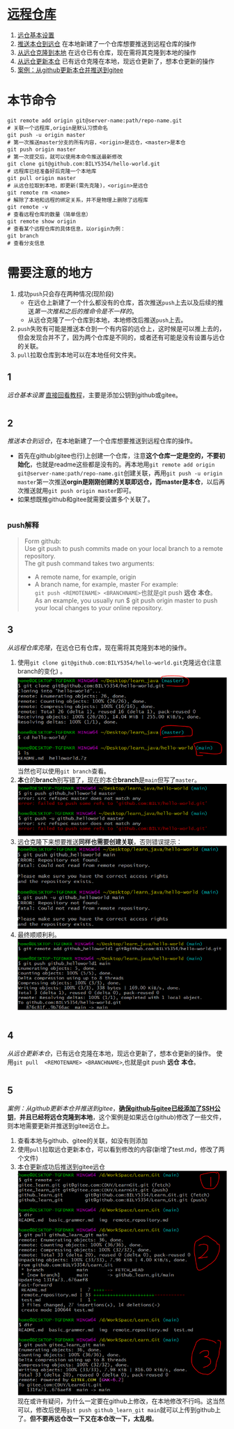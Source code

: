 # [远程仓库](./remote_repository.md)
1. [远仓基本设置](#1)
2. [推送本仓到远仓](#2) 在本地新建了一个仓库想要推送到远程仓库的操作
3. [从远仓克隆到本地](#3) 在远仓已有仓库，现在需将其克隆到本地的操作
4. [从远仓更新本仓](#4) 已有远仓克隆在本地，现远仓更新了，想本仓更新的操作   
5. [案例：从github更新本仓并推送到gitee](#5)  
# 本节命令
```
git remote add origin git@server-name:path/repo-name.git              # 关联一个远程库,origin是默认习惯命名
git push -u origin master                                             # 第一次推送master分支的所有内容，<origin>是远仓，<master>是本仓
git push origin master                                                # 第一次提交后，就可以使用本命令推送最新修改
git clone git@github.com:BILY5354/hello-world.git                     # 远程库已经准备好后克隆一个本地库
git pull origin master                                                # 从远仓拉取到本地，即更新(需先克隆)，<origin>是远仓
git remote rm <name>                                                  # 解除了本地和远程的绑定关系，并不是物理上删除了远程库
git remote -v                                                         # 查看远程仓库的数量（简单信息）
git remote show origin                                                # 查看某个远程仓库的具体信息，以origin为例：
git branch                                                            # 查看分支信息
```
# 需要注意的地方  
1. 成功```push```只会存在两种情况(现阶段)
    - 在远仓上新建了一个什么都没有的仓库，首次推送```push```上去以及后续的推送*第一次推和之后的推命令是不一样的*。  
    - 从远仓克隆了一个仓库到本地，本地修改后推送```push```上去。  
2. ```push```失败有可能是推送本仓到一个有内容的远仓上，这时候是可以推上去的，但会发现合并不了，因为两个仓库是不同的，或者还有可能是没有设置与远仓的关联。
3. ```pull```拉取仓库到本地可以在本地任何文件夹。  
## 1
_远仓基本设置_
[直接回看教程](https://www.liaoxuefeng.com/wiki/896043488029600/896954117292416#0)，主要是添加公钥到github或gitee。
```cpp
```
## 2
_推送本仓到远仓_，在本地新建了一个仓库想要推送到远程仓库的操作。  
- 首先在github(gitee也行)上创建一个仓库，注意**这个仓库一定是空的，不要初始化**，也就是readme这些都是没有的。再本地用```git remote add origin git@server-name:path/repo-name.git```创建关联，再用```git push -u origin master```第一次推送**orgin是刚刚创建的关联即远仓，而master是本仓**，以后再次推送就用```git push origin master```即可。
- 如果想既推github和gitee就需要设置多个关联了。
```cpp
```
### push解释
> Form github:  
> Use git push to push commits made on your local branch to a remote repository.  
> The git push command takes two arguments:  
> - A remote name, for example, origin
> - A branch name, for example, master
> For example:    
> ```git push <REMOTENAME> <BRANCHNAME>```也就是git push **远仓** **本仓**。   
> As an example, you usually run $ git push origin master to push your local changes to your online repository.  
## 3

_从远程仓库克隆_，在远仓已有仓库，现在需将其克隆到本地的操作。  

1. 使用```git clone git@github.com:BILY5354/hello-world.git```克隆远仓(注意branch的变化) 。 
![](img/clone_repo1.PNG "克隆远仓")  
当然也可以使用```git branch```查看。
2. **本**仓的**branch**别写错了，现在的本仓**branch**是```main```但写了```master```。
![](img/clone_repo2.PNG "写错远仓分支") 
3. 远仓克隆下来想要推送**同样也需要创建关联**，否则错误提示：
![](img/clone_repo3.PNG "没有创建关联") 
4. 最终顺顺利利。  
![](img/clone_repo4.PNG "") 
```cpp
```
## 4
_从远仓更新本仓_，已有远仓克隆在本地，现远仓更新了，想本仓更新的操作。  使用```git pull  <REMOTENAME> <BRANCHNAME>```,也就是git push **远仓** **本仓**。
```cpp
```
## 5  
_案例：从github更新本仓并推送到gitee_，**[确保github与gitee已经添加了SSH公钥](#1)**，**并且已经将远仓克隆到本地**，这个案例是如果远仓(github)修改了一些文件，则本地需要更新并推送到gitee远仓上。  
1. 查看本地与github、gitee的关联，如没有则添加
2. 使用```pull```拉取远仓更新本仓，可以看到修改的内容(新增了test.md，修改了两个文件)
3. 本仓更新成功后推送到gitee远仓
![](img/pull_push.PNG "案例过程")  
现在或许有疑问，为什么一定要在github上修改，在本地修改不行吗。这当然可以，修改后使用```git push github_learn_git main```就可以上传到github上了。**但不要再远仓改一下又在本仓改一下，太乱啦**。
```cpp
```

